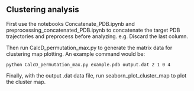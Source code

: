 ## Clustering analysis

First use the notebooks Concatenate_PDB.ipynb and preprocessing_concatenated_PDB.ipynb to concatenate the target PDB trajectories and preprocess before analyzing. e.g. Discard the last column. 

Then run CalcD_permutation_max.py to generate the matrix data for clustering map plotting. An example command would be:

```
python CalcD_permutation_max.py example.pdb output.dat 2 1 0 4
```

Finally, with the output .dat data file, run seaborn_plot_cluster_map to plot the cluster map.
